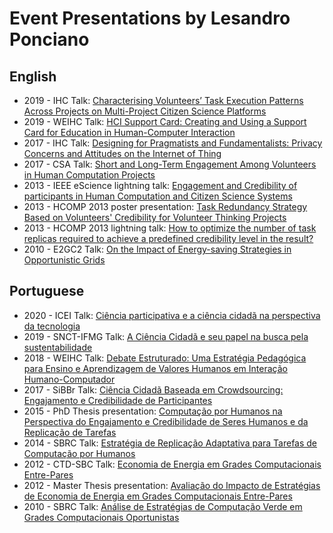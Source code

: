 # Event Presentations by Lesandro Ponciano

## English
* 2019 - IHC Talk: [Characterising Volunteers’ Task Execution Patterns Across Projects on Multi-Project Citizen Science Platforms](LesandroPonciano-IHC2019.pdf)
* 2019 - WEIHC Talk: [HCI Support Card: Creating and Using a Support Card for Education in Human-Computer Interaction](LesandroPonciano-WEIHC2019.pdf)
* 2017 - IHC Talk: [Designing for Pragmatists and Fundamentalists: Privacy Concerns and Attitudes on the Internet of Thing](LesandroPonciano-IHC2017.pdf)
* 2017 - CSA Talk: [Short and Long-Term Engagement Among Volunteers in Human Computation Projects](LesandroPonciano-CitSci2017.pdf)
* 2013 - IEEE eScience lightning talk: [Engagement and Credibility of participants in Human Computation and Citizen Science Systems](LesandroPonciano-IEEE-escience2013.pdf)
* 2013 - HCOMP 2013 poster presentation: [Task Redundancy Strategy Based on Volunteers' Credibility for Volunteer Thinking Projects](LesandroPonciano-HCOMP2013-poster.pdf)
* 2013 - HCOMP 2013 lightning talk: [How to optimize the number of task replicas required to
achieve a predefined credibility level in the result?](LesandroPonciano-HCOMP2013-microtalk.pdf)
* 2010 - E2GC2 Talk: [On the Impact of Energy-saving Strategies in Opportunistic Grids](LesandroPonciano-E2GC22010.pdf)

## Portuguese
* 2020 - ICEI Talk: [Ciência participativa e a ciência cidadã na perspectiva da tecnologia](LesandroPonciano-ICEITalk2020.pdf)
* 2019 - SNCT-IFMG Talk: [A Ciência Cidadã e seu papel na busca pela sustentabilidade](LesandroPonciano-SNCT-IFMG2019.pdf)
* 2018 - WEIHC Talk: [Debate Estruturado: Uma Estratégia Pedagógica para Ensino e Aprendizagem de Valores Humanos em Interação Humano-Computador](LesandroPonciano-WEIHC2018.pdf)
* 2017 - SiBBr Talk: [Ciência Cidadã Baseada em Crowdsourcing: Engajamento e Credibilidade de Participantes](LesandroPonciano-SIBBR2017.pdf)
* 2015 - PhD Thesis presentation: [Computação por Humanos na Perspectiva do Engajamento e Credibilidade de Seres Humanos e da Replicação de Tarefas](LesandroPonciano-DefesaTese2015.pdf)
* 2014 - SBRC Talk: [Estratégia de Replicação Adaptativa para Tarefas de Computação por Humanos](LesandroPonciano-SBRC2014.pdf)
* 2012 - CTD-SBC Talk: [Economia de Energia em Grades Computacionais Entre-Pares](LesandroPOnciano-CTD-SBC-2012.pdf)
* 2012 - Master Thesis presentation: [Avaliação do Impacto de Estratégias de Economia de Energia em Grades Computacionais Entre-Pares](LesandroPonciano-DefesaDissertacao-2011.pdf)
* 2010 - SBRC Talk: [Análise de Estratégias de Computação Verde em Grades Computacionais Oportunistas](LesandroPonciano-SBRC2010.pdf)